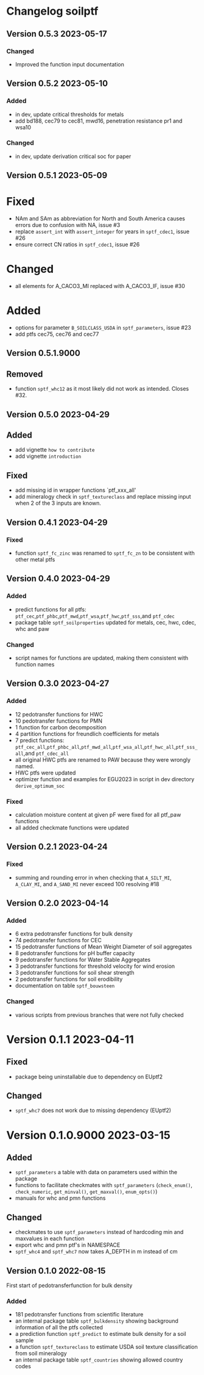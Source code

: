 # Changelog soilptf
## Version 0.5.3 2023-05-17
### Changed
* Improved the function input documentation

## Version 0.5.2  2023-05-10

### Added
* in dev, update critical thresholds for metals
* add bd188, cec79 to cec81, mwd16, penetration resistance pr1 and wsa10

### Changed
* in dev, update derivation critical soc for paper

## Version 0.5.1  2023-05-09

# Fixed
* NAm and SAm as abbreviation for North and South America causes errors due to confusion with NA, issue #3
* replace `assert_int` with `assert_integer` for years in `sptf_cdec1`, issue #26
* ensure correct CN ratios in `sptf_cdec1`, issue #26

# Changed
* all elements for A_CACO3_MI replaced with A_CACO3_IF, issue #30

# Added
* options for parameter `B_SOILCLASS_USDA` in `sptf_parameters`, issue #23
* add ptfs cec75, cec76 and cec77

## Version 0.5.1.9000
## Removed
* function `sptf_whc12` as it most likely did not work as intended. Closes #32.

## Version 0.5.0  2023-04-29

## Added
* add vignette `how to contribute`
* add vignette `introduction`

## Fixed
* add missing id in wrapper functions `ptf_xxx_all'
* add mineralogy check in `sptf_textureclass` and replace missing input when 2 of the 3 inputs are known.

## Version 0.4.1 2023-04-29

### Fixed
* function `sptf_fc_zinc` was renamed to `sptf_fc_zn` to be consistent with other metal ptfs

## Version 0.4.0 2023-04-29

### Added
* predict functions for all ptfs: `ptf_cec`,`ptf_phbc`,`ptf_mwd`,`ptf_wsa`,`ptf_hwc`,`ptf_sss`,and `ptf_cdec` 
* package table `sptf_soilproperties` updated for metals, cec, hwc, cdec, whc and paw

### Changed
* script names for functions are updated, making them consistent with function names

## Version 0.3.0  2023-04-27

### Added
* 12 pedotransfer functions for HWC
* 10 pedotransfer functions for PMN
* 1 function for carbon decomposition
* 4 partition functions for freundlich coefficients for metals
* 7 predict functions: `ptf_cec_all`,`ptf_phbc_all`,`ptf_mwd_all`,`ptf_wsa_all`,`ptf_hwc_all`,`ptf_sss_all`,and `ptf_cdec_all` 
* all original HWC ptfs are renamed to PAW because they were wrongly named. 
* HWC ptfs were updated
* optimizer function and examples for EGU2023 in script in dev directory `derive_optimum_soc`

### Fixed
* calculation moisture content at given pF were fixed for all ptf_paw functions
* all added checkmate functions were updated

## Version 0.2.1 2023-04-24
### Fixed
* summing and rounding error in when checking that `A_SILT_MI`, `A_CLAY_MI`, and 
`A_SAND_MI` never exceed 100 resolving #18

## Version 0.2.0  2023-04-14

### Added
* 6 extra pedotransfer functions for bulk density
* 74 pedotransfer functions for CEC
* 15 pedotransfer functions of Mean Weight Diameter of soil aggregates
* 8 pedotransfer functions for pH buffer capacity
* 9 pedotransfer functions for Water Stable Aggregates
* 3 pedotransfer functions for threshold velocity for wind erosion
* 3 pedotransfer functions for soil shear strength
* 2 pedotransfer functions for soil erodibility
* documentation on table `sptf_bouwsteen`

### Changed
* various scripts from previous branches that were not fully checked

# Version 0.1.1 2023-04-11
## Fixed
* package being uninstallable due to dependency on EUptf2

## Changed
* `sptf_whc7` does not work due to missing dependency (EUptf2)

# Version 0.1.0.9000 2023-03-15
## Added
* `sptf_parameters` a table with data on parameters used within the package
* functions to facilitate checkmates with `sptf_parameters` (`check_enum()`, 
`check_numeric`, `get_minval()`, `get_maxval()`, `enum_opts()`)
* manuals for whc and pmn functions

## Changed
* checkmates to use `sptf_parameters` instead of hardcoding min and maxvalues in
each function
* export whc and pmn ptf's in NAMESPACE
* `sptf_whc4` and `sptf_whc7` now takes A_DEPTH in m instead of cm 


## Version 0.1.0  2022-08-15
First start of pedotransferfunction for bulk density

### Added
* 181 pedotransfer functions from scientific literature
* an internal package table `sptf_bulkdensity` showing background information of all the ptfs collected
* a prediction function `sptf_predict` to estimate bulk density for a soil sample
* a function `sptf_textureclass` to estimate USDA soil texture classification from soil mineralogy
* an internal package table `sptf_countries` showing allowed country codes